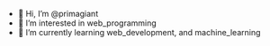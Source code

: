 - 👋 Hi, I’m @primagiant
- 👀 I’m interested in web_programming
- 🌱 I’m currently learning web_development, and machine_learning

<!---
primagiant/primagiant is a ✨ special ✨ repository because its `README.md` (this file) appears on your GitHub profile.
You can click the Preview link to take a look at your changes.
--->
